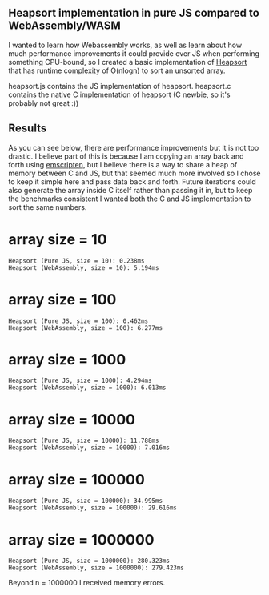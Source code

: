 ## Heapsort implementation in pure JS compared to WebAssembly/WASM

I wanted to learn how Webassembly works, as well as learn about how much performance improvements it could provide over JS when performing something CPU-bound, so I created a basic implementation of [Heapsort](https://www.geeksforgeeks.org/heap-sort/) that has runtime complexity of O(nlogn) to sort an unsorted array.

heapsort.js contains the JS implementation of heapsort.
heapsort.c contains the native C implementation of heapsort (C newbie, so it's probably not great :))

## Results

As you can see below, there are performance improvements but it is not too drastic. I believe part of this is because I am copying an array back and forth using [emscripten](https://emscripten.org/docs/porting/connecting_cpp_and_javascript/Interacting-with-code.html), but I believe there is a way to share a heap of memory between C and JS, but that seemed much more involved so I chose to keep it simple here and pass data back and forth. Future iterations could also generate the array inside C itself rather than passing it in, but to keep the benchmarks consistent I wanted both the C and JS implementation to sort the same numbers.

# array size = 10

```
Heapsort (Pure JS, size = 10): 0.238ms
Heapsort (WebAssembly, size = 10): 5.194ms
```

# array size = 100

```
Heapsort (Pure JS, size = 100): 0.462ms
Heapsort (WebAssembly, size = 100): 6.277ms
```

# array size = 1000

```
Heapsort (Pure JS, size = 1000): 4.294ms
Heapsort (WebAssembly, size = 1000): 6.013ms
```

# array size = 10000

```
Heapsort (Pure JS, size = 10000): 11.788ms
Heapsort (WebAssembly, size = 10000): 7.016ms
```

# array size = 100000

```
Heapsort (Pure JS, size = 100000): 34.995ms
Heapsort (WebAssembly, size = 100000): 29.616ms
```


# array size = 1000000

```
Heapsort (Pure JS, size = 1000000): 280.323ms
Heapsort (WebAssembly, size = 1000000): 279.423ms
```

Beyond n = 1000000 I received memory errors.
